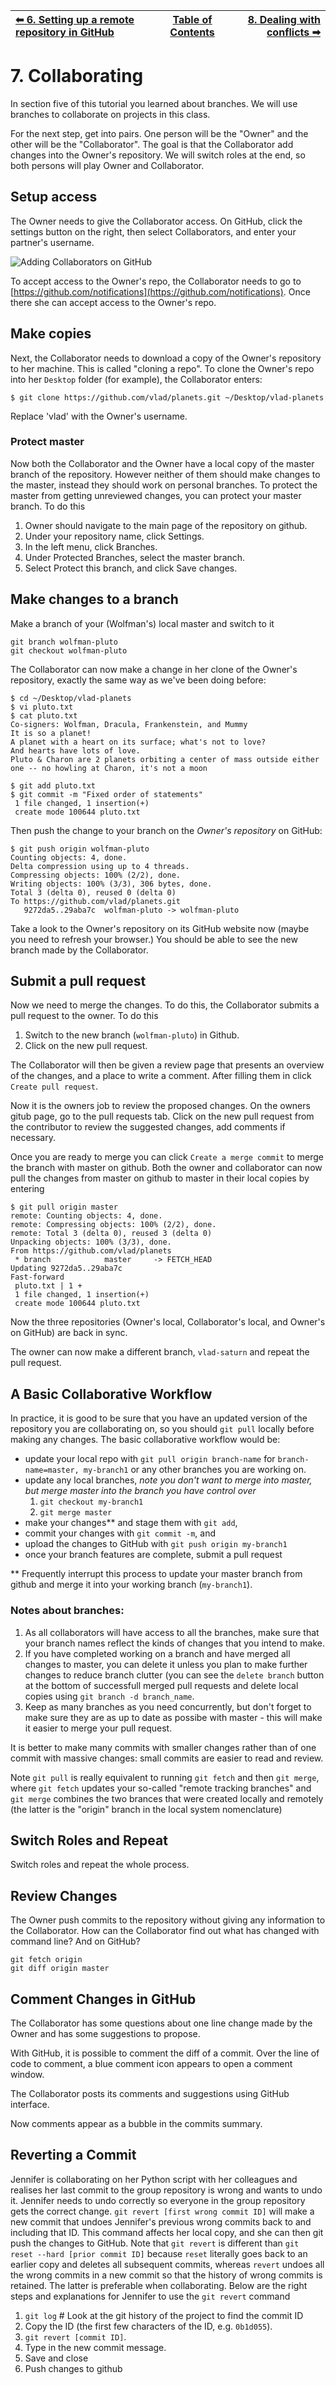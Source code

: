 | [⬅ 6. Setting up a remote repository in GitHub](06-remotes-in-github.md) | [Table of Contents](00-contents.md) | [8. Dealing with conflicts ➡](08-conflicts.md) |
| :---- |:----:| ----:|

# 7. Collaborating

In section five of this tutorial you learned about branches. We will use branches to collaborate on projects in this class. 

For the next step, get into pairs.  One person will be the "Owner" and the other will be the "Collaborator". The goal is that the Collaborator add changes into the Owner's repository. We will switch roles at the end, so both persons will play Owner and Collaborator.

## Setup access 

The Owner needs to give the Collaborator access. On GitHub, click the settings button on the right,
then select Collaborators, and enter your partner's username.

![Adding Collaborators on GitHub](fig/github-add-collaborators.png)

To accept access to the Owner's repo, the Collaborator needs to go to [https://github.com/notifications](https://github.com/notifications).
Once there she can accept access to the Owner's repo.

## Make copies
Next, the Collaborator needs to download a copy of the Owner's repository to her
 machine. This is called "cloning a repo". To clone the Owner's repo into
her `Desktop` folder (for example), the Collaborator enters:

```
$ git clone https://github.com/vlad/planets.git ~/Desktop/vlad-planets
```

Replace 'vlad' with the Owner's username.

### Protect master
Now both the Collaborator and the Owner have a local copy of the master branch of the repository. However neither of them should make changes to the master, instead they should work on personal branches. To protect the master from getting unreviewed changes, you can protect your master branch. To do this

1. Owner should navigate to the main page of the repository on github.
2. Under your repository name, click Settings.
3. In the left menu, click Branches.
4. Under Protected Branches, select the master branch.
5. Select Protect this branch, and click Save changes.

## Make changes to a branch
Make a branch of your (Wolfman's) local master and switch to it

```
git branch wolfman-pluto
git checkout wolfman-pluto
```

The Collaborator can now make a change in her clone of the Owner's repository,
exactly the same way as we've been doing before:

```
$ cd ~/Desktop/vlad-planets
$ vi pluto.txt
$ cat pluto.txt
Co-signers: Wolfman, Dracula, Frankenstein, and Mummy
It is so a planet!
A planet with a heart on its surface; what's not to love?
And hearts have lots of love.
Pluto & Charon are 2 planets orbiting a center of mass outside either one -- no howling at Charon, it's not a moon
```

```
$ git add pluto.txt
$ git commit -m "Fixed order of statements"
 1 file changed, 1 insertion(+)
 create mode 100644 pluto.txt
```


Then push the change to your branch on the *Owner's repository* on GitHub:

```
$ git push origin wolfman-pluto
Counting objects: 4, done.
Delta compression using up to 4 threads.
Compressing objects: 100% (2/2), done.
Writing objects: 100% (3/3), 306 bytes, done.
Total 3 (delta 0), reused 0 (delta 0)
To https://github.com/vlad/planets.git
   9272da5..29aba7c  wolfman-pluto -> wolfman-pluto
```

Take a look to the Owner's repository on its GitHub website now (maybe you need
to refresh your browser.) You should be able to see the new branch made by the
Collaborator.

## Submit a pull request
Now we need to merge the changes. To do this, the Collaborator submits a pull request to the owner. To do this

1. Switch to the new branch (`wolfman-pluto`) in Github.
2. Click on the new pull request.

The Collaborator will then be given a review page that presents an overview of the changes, and a place to write a comment. After filling them in click `Create pull request`.

Now it is the owners job to review the proposed changes. On the owners gitub page, go to the pull requests tab. Click on the new pull request from the contributor to review the suggested changes, add comments if necessary.

Once you are ready to merge you can click `Create a merge commit` to merge the branch with master on github. Both the owner and collaborator can now pull the changes from master on github to master in their local copies by entering

```
$ git pull origin master
remote: Counting objects: 4, done.
remote: Compressing objects: 100% (2/2), done.
remote: Total 3 (delta 0), reused 3 (delta 0)
Unpacking objects: 100% (3/3), done.
From https://github.com/vlad/planets
 * branch            master     -> FETCH_HEAD
Updating 9272da5..29aba7c
Fast-forward
 pluto.txt | 1 +
 1 file changed, 1 insertion(+)
 create mode 100644 pluto.txt
```

Now the three repositories (Owner's local, Collaborator's local, and Owner's on GitHub) are back in sync.

The owner can now make a different branch, `vlad-saturn` and repeat the pull request. 

## A Basic Collaborative Workflow

In practice, it is good to be sure that you have an updated version of the
repository you are collaborating on, so you should `git pull` locally before making
any changes. The basic collaborative workflow would be:

* update your local repo with `git pull origin branch-name` for `branch-name=master, my-branch1` or any other branches you are working on.
* update any local branches, *note you don't want to merge into master, but merge master into the branch you have control over*
    1. `git checkout my-branch1`
    2. `git merge master`
* make your changes\*\* and stage them with `git add`,
* commit your changes with `git commit -m`, and
* upload the changes to GitHub with `git push origin my-branch1`
* once your branch features are complete, submit a pull request

\*\* Frequently interrupt this process to update your master branch from github and merge it into your working branch (`my-branch1`).

### Notes about branches:
1. As all collaborators will have access to all the branches, make sure that your branch names reflect the kinds of changes that you intend to make. 
2. If you have completed working on a branch and have merged all changes to master, you can delete it unless you plan to make further changes to reduce branch clutter (you can see the `delete branch` button at the bottom of successfull merged pull requests and delete local copies using `git branch -d branch_name`.
3. Keep as many branches as you need concurrently, but don't forget to make sure they are as up to date as possibe with master - this will make it easier to merge your pull request.

It is better to make many commits with smaller changes rather than
of one commit with massive changes: small commits are easier to
read and review.

Note `git pull` is really equivalent to running `git fetch` and then `git merge`, where `git fetch` updates your so-called "remote tracking branches" and `git merge` combines the two brances that were created locally and remotely (the latter is the "origin" branch in the local system nomenclature)

## Switch Roles and Repeat

Switch roles and repeat the whole process.

## Review Changes

The Owner push commits to the repository without giving any information
to the Collaborator. How can the Collaborator find out what has changed with
command line? And on GitHub?

```
git fetch origin
git diff origin master
```

## Comment Changes in GitHub
The Collaborator has some questions about one line change made by the Owner and
has some suggestions to propose.

With GitHub, it is possible to comment the diff of a commit. Over the line of
code to comment, a blue comment icon appears to open a comment window.

The Collaborator posts its comments and suggestions using GitHub interface.

Now comments appear as a bubble in the commits summary. 

## Reverting a Commit

Jennifer is collaborating on her Python script with her colleagues and
realises her last commit to the group repository is wrong and wants to
undo it.  Jennifer needs to undo correctly so everyone in the group
repository gets the correct change.  `git revert [first wrong commit ID]`
will make a new commit that undoes Jennifer's previous wrong
commits back to and including that ID. This command affects her local copy, and she can
then git push the changes to GitHub. Note that `git revert` is 
different than `git reset --hard [prior commit ID]` because `reset` literally
goes back to an earlier copy and deletes all subsequent commits, whereas
`revert` undoes all the wrong commits in a new commit so that the history
of wrong commits is retained. The latter is preferable when collaborating. 
Below are the right steps and explanations for Jennifer to use the `git revert` command


1. `git log` # Look at the git history of the project to find the commit ID
2. Copy the ID (the first few characters of the ID, e.g. `0b1d055`).
3. `git revert [commit ID]`.
4. Type in the new commit message.
5. Save and close
6. Push changes to github
